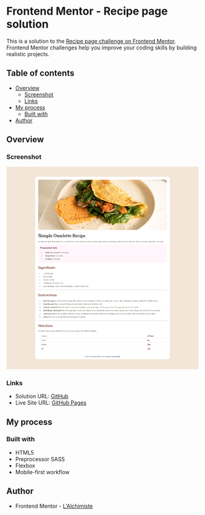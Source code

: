 # Frontend Mentor - Recipe page solution

This is a solution to the [Recipe page challenge on Frontend Mentor](https://www.frontendmentor.io/challenges/recipe-page-KiTsR8QQKm). Frontend Mentor challenges help you improve your coding skills by building realistic projects.

## Table of contents

- [Overview](#overview)
  - [Screenshot](#screenshot)
  - [Links](#links)
- [My process](#my-process)
  - [Built with](#built-with)
- [Author](#author)

## Overview

### Screenshot

![](./src/assets/images/screenshot.png)

### Links

- Solution URL: [GitHub](https://github.com/stephanievanoverberghe/recipe-page)
- Live Site URL: [GitHub Pages](https://stephanievanoverberghe.github.io/recipe-page/)

## My process

### Built with

- HTML5
- Preprocessor SASS
- Flexbox
- Mobile-first workflow

## Author

- Frontend Mentor - [L'Alchimiste](https://www.frontendmentor.io/profile/stephanievanoverberghe)

